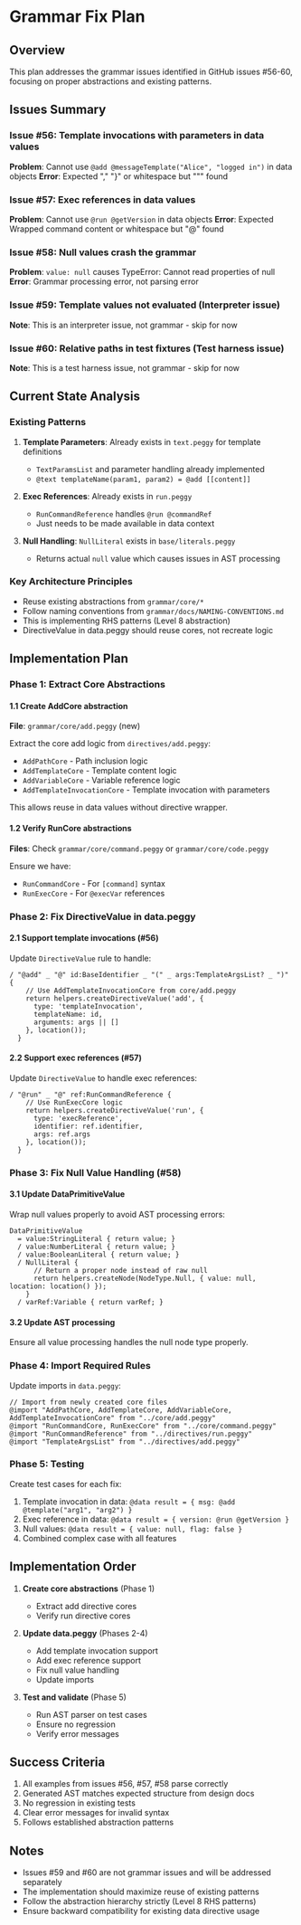 # Grammar Fix Plan

## Overview
This plan addresses the grammar issues identified in GitHub issues #56-60, focusing on proper abstractions and existing patterns.

## Issues Summary

### Issue #56: Template invocations with parameters in data values
**Problem**: Cannot use `@add @messageTemplate("Alice", "logged in")` in data objects
**Error**: Expected "," "}" or whitespace but "\"" found

### Issue #57: Exec references in data values  
**Problem**: Cannot use `@run @getVersion` in data objects
**Error**: Expected Wrapped command content or whitespace but "@" found

### Issue #58: Null values crash the grammar
**Problem**: `value: null` causes TypeError: Cannot read properties of null
**Error**: Grammar processing error, not parsing error

### Issue #59: Template values not evaluated (Interpreter issue)
**Note**: This is an interpreter issue, not grammar - skip for now

### Issue #60: Relative paths in test fixtures (Test harness issue)
**Note**: This is a test harness issue, not grammar - skip for now

## Current State Analysis

### Existing Patterns
1. **Template Parameters**: Already exists in `text.peggy` for template definitions
   - `TextParamsList` and parameter handling already implemented
   - `@text templateName(param1, param2) = @add [[content]]`

2. **Exec References**: Already exists in `run.peggy` 
   - `RunCommandReference` handles `@run @commandRef`
   - Just needs to be made available in data context

3. **Null Handling**: `NullLiteral` exists in `base/literals.peggy`
   - Returns actual `null` value which causes issues in AST processing

### Key Architecture Principles
- Reuse existing abstractions from `grammar/core/*`
- Follow naming conventions from `grammar/docs/NAMING-CONVENTIONS.md`
- This is implementing RHS patterns (Level 8 abstraction)
- DirectiveValue in data.peggy should reuse cores, not recreate logic

## Implementation Plan

### Phase 1: Extract Core Abstractions

#### 1.1 Create AddCore abstraction
**File**: `grammar/core/add.peggy` (new)

Extract the core add logic from `directives/add.peggy`:
- `AddPathCore` - Path inclusion logic
- `AddTemplateCore` - Template content logic  
- `AddVariableCore` - Variable reference logic
- `AddTemplateInvocationCore` - Template invocation with parameters

This allows reuse in data values without directive wrapper.

#### 1.2 Verify RunCore abstractions
**Files**: Check `grammar/core/command.peggy` or `grammar/core/code.peggy`

Ensure we have:
- `RunCommandCore` - For `[command]` syntax
- `RunExecCore` - For `@execVar` references

### Phase 2: Fix DirectiveValue in data.peggy

#### 2.1 Support template invocations (#56)
Update `DirectiveValue` rule to handle:
```peggy
/ "@add" _ "@" id:BaseIdentifier _ "(" _ args:TemplateArgsList? _ ")" {
    // Use AddTemplateInvocationCore from core/add.peggy
    return helpers.createDirectiveValue('add', {
      type: 'templateInvocation',
      templateName: id,
      arguments: args || []
    }, location());
  }
```

#### 2.2 Support exec references (#57)
Update `DirectiveValue` to handle exec references:
```peggy
/ "@run" _ "@" ref:RunCommandReference {
    // Use RunExecCore logic
    return helpers.createDirectiveValue('run', {
      type: 'execReference',
      identifier: ref.identifier,
      args: ref.args
    }, location());
  }
```

### Phase 3: Fix Null Value Handling (#58)

#### 3.1 Update DataPrimitiveValue
Wrap null values properly to avoid AST processing errors:
```peggy
DataPrimitiveValue
  = value:StringLiteral { return value; }
  / value:NumberLiteral { return value; }
  / value:BooleanLiteral { return value; }
  / NullLiteral { 
      // Return a proper node instead of raw null
      return helpers.createNode(NodeType.Null, { value: null, location: location() });
    }
  / varRef:Variable { return varRef; }
```

#### 3.2 Update AST processing
Ensure all value processing handles the null node type properly.

### Phase 4: Import Required Rules

Update imports in `data.peggy`:
```peggy
// Import from newly created core files
@import "AddPathCore, AddTemplateCore, AddVariableCore, AddTemplateInvocationCore" from "../core/add.peggy"
@import "RunCommandCore, RunExecCore" from "../core/command.peggy" 
@import "RunCommandReference" from "../directives/run.peggy"
@import "TemplateArgsList" from "../directives/add.peggy"
```

### Phase 5: Testing

Create test cases for each fix:
1. Template invocation in data: `@data result = { msg: @add @template("arg1", "arg2") }`
2. Exec reference in data: `@data result = { version: @run @getVersion }`
3. Null values: `@data result = { value: null, flag: false }`
4. Combined complex case with all features

## Implementation Order

1. **Create core abstractions** (Phase 1)
   - Extract add directive cores
   - Verify run directive cores

2. **Update data.peggy** (Phases 2-4)
   - Add template invocation support
   - Add exec reference support
   - Fix null value handling
   - Update imports

3. **Test and validate** (Phase 5)
   - Run AST parser on test cases
   - Ensure no regression
   - Verify error messages

## Success Criteria

1. All examples from issues #56, #57, #58 parse correctly
2. Generated AST matches expected structure from design docs
3. No regression in existing tests
4. Clear error messages for invalid syntax
5. Follows established abstraction patterns

## Notes

- Issues #59 and #60 are not grammar issues and will be addressed separately
- The implementation should maximize reuse of existing patterns
- Follow the abstraction hierarchy strictly (Level 8 RHS patterns)
- Ensure backward compatibility for existing data directive usage